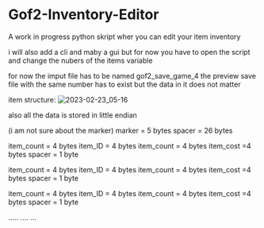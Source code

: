 # Gof2-Inventory-Editor
A work in progress python skript wher you can edit your item inventory


i will also add a cli and maby a gui but for now you have to open the script and change the nubers of the items variable

for now the imput file has to be named gof2_save_game_4
the preview save file with the same number has to exist but the data in it does not matter

item structure:
![2023-02-23_05-16](https://user-images.githubusercontent.com/62727737/220820638-0e4d7bfe-f25a-426c-94fc-b5ac86af38ca.png)

also all the data is stored in little endian

(i am not sure about the marker)
marker = 5 bytes
spacer = 26 bytes

item_count = 4 bytes
item_ID = 4 bytes
item_count = 4 bytes
item_cost =4 bytes
spacer = 1 byte

item_count = 4 bytes
item_ID = 4 bytes
item_count = 4 bytes
item_cost =4 bytes
spacer = 1 byte

item_count = 4 bytes
item_ID = 4 bytes
item_count = 4 bytes
item_cost =4 bytes
spacer = 1 byte

.....
....
...

